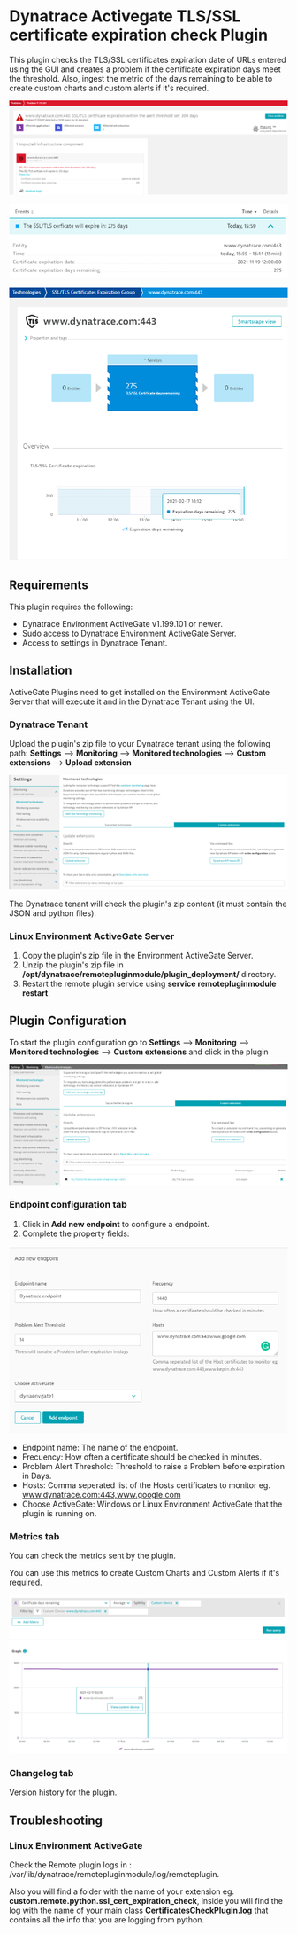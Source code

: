 # Dynatrace Activegate TLS/SSL certificate expiration check Plugin

This plugin checks the TLS/SSL certificates expiration date of URLs entered using the GUI and creates a problem if the certificate expiration days meet the threshold. Also, ingest the metric of the days remaining to be able to create custom charts and custom alerts if it's required.

![problem](https://github.com/yul14nrc/dynatrace_activegate_plugin_ssl_expiration_check/blob/master/images/problem.PNG)

![event](https://github.com/yul14nrc/dynatrace_activegate_plugin_ssl_expiration_check/blob/master/images/event.PNG)

![metrics](https://github.com/yul14nrc/dynatrace_activegate_plugin_ssl_expiration_check/blob/master/images/metrics.PNG)

## Requirements
This plugin requires the following:

* Dynatrace Environment ActiveGate v1.199.101 or newer.
* Sudo access to Dynatrace Environment ActiveGate Server.
* Access to settings in Dynatrace Tenant.

## Installation
ActiveGate Plugins need to get installed on the Environment ActiveGate Server that will execute it and in the Dynatrace Tenant using the UI. 

### Dynatrace Tenant
Upload the plugin's zip file to your Dynatrace tenant using the following path: **Settings** --> **Monitoring** --> **Monitored technologies** --> **Custom extensions** --> **Upload extension**

![settings_path](https://github.com/yul14nrc/dynatrace_activegate_plugin_ssl_expiration_check/blob/master/images/settings_path.PNG)

The Dynatrace tenant will check the plugin's zip content (it must contain the JSON and python files).

### Linux Environment ActiveGate Server
1. Copy the plugin's zip file in the Environment ActiveGate Server.
2. Unzip the plugin's zip file in **/opt/dynatrace/remotepluginmodule/plugin_deployment/** directory.
3. Restart the remote plugin service using **service remotepluginmodule restart**

## Plugin Configuration

To start the plugin configuration go to **Settings** --> **Monitoring** --> **Monitored technologies** --> **Custom extensions** and click in the plugin 

![extension_name](https://github.com/yul14nrc/dynatrace_activegate_plugin_ssl_expiration_check/blob/master/images/extension_name.PNG)

### Endpoint configuration tab

1. Click in **Add new endpoint** to configure a endpoint.
2. Complete the property fields:

![endpoint](https://github.com/yul14nrc/dynatrace_activegate_plugin_ssl_expiration_check/blob/master/images/endpoint.PNG)

* Endpoint name: The name of the endpoint.
* Frecuency: How often a certificate should be checked in minutes.
* Problem Alert Threshold: Threshold to raise a Problem before expiration in Days.
* Hosts: Comma seperated list of the Hosts certificates to monitor eg. www.dynatrace.com:443,www.google.com
* Choose ActiveGate: Windows or Linux Environment ActiveGate that the plugin is running on.

### Metrics tab
You can check the metrics sent by the plugin.

You can use this metrics to create Custom Charts and Custom Alerts if it's required.

![custom_chart](https://github.com/yul14nrc/dynatrace_activegate_plugin_ssl_expiration_check/blob/master/images/custom_chart.PNG)

### Changelog tab

Version history for the plugin.

## Troubleshooting

### Linux Environment ActiveGate
Check the Remote plugin logs in : /var/lib/dynatrace/remotepluginmodule/log/remoteplugin.

Also you will find a folder with the name of your extension eg. **custom.remote.python.ssl_cert_expiration_check**, inside you will find the log with the name of your main class **CertificatesCheckPlugin.log** that contains all the info that you are logging from python.

